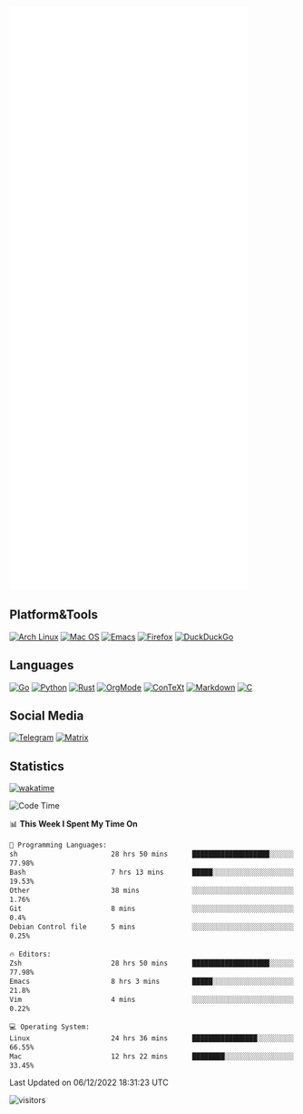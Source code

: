 ![Metrics](https://github.com/SteamedFish/SteamedFish/blob/master/github-metrics.svg)

## Platform&Tools

[![Arch Linux](https://img.shields.io/badge/ArchLinux-1793D1?logo=arch-linux&logoColor=fff&style=flat-square)](https://archlinux.org/)
[![Mac OS](https://img.shields.io/badge/MacOS-000000?style=flat-square&logo=macos&logoColor=F0F0F0)](https://www.apple.com/macos/)
[![Emacs](https://img.shields.io/badge/Emacs-%237F5AB6.svg?&style=flat-square&logo=gnu-emacs&logoColor=white)](https://www.gnu.org/software/emacs/)
[![Firefox](https://img.shields.io/badge/Firefox-FF7139?style=flat-square&logo=Firefox-Browser&logoColor=white)](https://firefox.com/)
[![DuckDuckGo](https://img.shields.io/badge/DuckDuckGo-DE5833?style=flat-square&logo=DuckDuckGo&logoColor=white)](https://duckduckgo.com/)

## Languages

[![Go](https://img.shields.io/badge/Golang-%2300ADD8.svg?style=flat-square&logo=go&logoColor=white)](https://golang.org/)
[![Python](https://img.shields.io/badge/Python-3670A0?style=flat-square&logo=python&logoColor=ffdd54)](https://www.python.org/)
[![Rust](https://img.shields.io/badge/Rust-%23000000.svg?style=flat-square&logo=rust&logoColor=white)](https://www.rust-lang.org/)
[![OrgMode](https://img.shields.io/badge/OrgMode-%23000000.svg?style=flat-square&logo=org&logoColor=white)](https://orgmode.org/)
[![ConTeXt](https://img.shields.io/badge/ConTeXt-%23008080.svg?style=flat-square&logo=latex&logoColor=white)](https://contextgarden.net/)
[![Markdown](https://img.shields.io/badge/MarkDown-%23000000.svg?style=flat-square&logo=markdown&logoColor=white)](https://daringfireball.net/projects/markdown/)
[![C](https://img.shields.io/badge/C-%2300599C.svg?style=flat-square&logo=c&logoColor=white)](https://www.iso.org/standard/74528.html)

## Social Media
[![Telegram](https://img.shields.io/badge/SteamedFish-2CA5E0?style=social&logo=telegram&logoColor=white)](https://t.me/SteamedFish)
[![Matrix](https://img.shields.io/badge/SteamedFish-2CA5E0?style=social&logo=matrix&logoColor=black)](https://matrix.to/#/@i:steamedfish.org)

## Statistics
[![wakatime](https://wakatime.com/badge/user/168280d6-fcf2-4b4f-ad3a-dc4612f35b38.svg)](https://wakatime.com/@168280d6-fcf2-4b4f-ad3a-dc4612f35b38)

<!--START_SECTION:waka-->
![Code Time](http://img.shields.io/badge/Code%20Time-2%2C198%20hrs%2044%20mins-blue)

📊 **This Week I Spent My Time On** 

```text
💬 Programming Languages: 
sh                       28 hrs 50 mins      ███████████████████░░░░░░   77.98% 
Bash                     7 hrs 13 mins       █████░░░░░░░░░░░░░░░░░░░░   19.53% 
Other                    38 mins             ░░░░░░░░░░░░░░░░░░░░░░░░░   1.76% 
Git                      8 mins              ░░░░░░░░░░░░░░░░░░░░░░░░░   0.4% 
Debian Control file      5 mins              ░░░░░░░░░░░░░░░░░░░░░░░░░   0.25%

🔥 Editors: 
Zsh                      28 hrs 50 mins      ███████████████████░░░░░░   77.98% 
Emacs                    8 hrs 3 mins        █████░░░░░░░░░░░░░░░░░░░░   21.8% 
Vim                      4 mins              ░░░░░░░░░░░░░░░░░░░░░░░░░   0.22%

💻 Operating System: 
Linux                    24 hrs 36 mins      ████████████████░░░░░░░░░   66.55% 
Mac                      12 hrs 22 mins      ████████░░░░░░░░░░░░░░░░░   33.45%

```


 Last Updated on 06/12/2022 18:31:23 UTC
<!--END_SECTION:waka-->

![visitors](https://visitor-badge.laobi.icu/badge?page_id=SteamedFish.SteamedFish)
